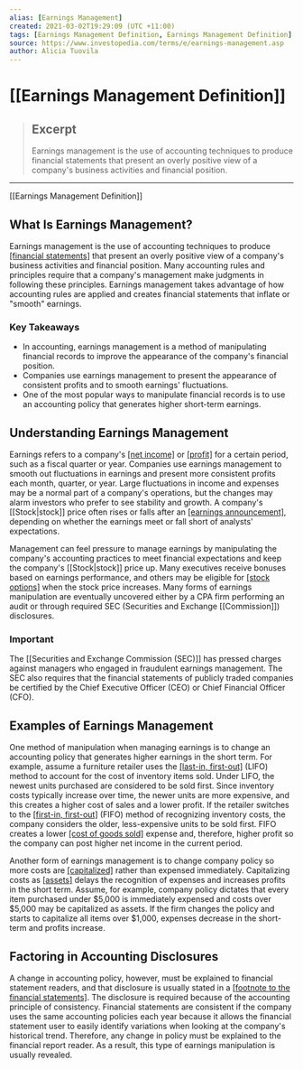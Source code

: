 ```yaml
---
alias: [Earnings Management]
created: 2021-03-02T19:29:09 (UTC +11:00)
tags: [Earnings Management Definition, Earnings Management Definition]
source: https://www.investopedia.com/terms/e/earnings-management.asp
author: Alicia Tuovila
---
```


# [[Earnings Management Definition]]

> ## Excerpt
> Earnings management is the use of accounting techniques to produce financial statements that present an overly positive view of a company's business activities and financial position.

---

[[Earnings Management Definition]]
## What Is Earnings Management?

Earnings management is the use of accounting techniques to produce [[financial statements]](https://www.investopedia.com/terms/f/financial-statements.asp) that present an overly positive view of a company's business activities and financial position. Many accounting rules and principles require that a company's management make judgments in following these principles. Earnings management takes advantage of how accounting rules are applied and creates financial statements that inflate or "smooth" earnings.

### Key Takeaways

-   In accounting, earnings management is a method of manipulating financial records to improve the appearance of the company's financial position.
-   Companies use earnings management to present the appearance of consistent profits and to smooth earnings' fluctuations.
-   One of the most popular ways to manipulate financial records is to use an accounting policy that generates higher short-term earnings.

## Understanding Earnings Management

Earnings refers to a company's [[net income]](https://www.investopedia.com/terms/n/netincome.asp) or [[profit]](https://www.investopedia.com/terms/p/profit.asp) for a certain period, such as a fiscal quarter or year. Companies use earnings management to smooth out fluctuations in earnings and present more consistent profits each month, quarter, or year. Large fluctuations in income and expenses may be a normal part of a company's operations, but the changes may alarm investors who prefer to see stability and growth. A company's [[Stock|stock]] price often rises or falls after an [[earnings announcement]](https://www.investopedia.com/terms/e/earnings-announcement.asp), depending on whether the earnings meet or fall short of analysts' expectations.

Management can feel pressure to manage earnings by manipulating the company's accounting practices to meet financial expectations and keep the company's [[Stock|stock]] price up. Many executives receive bonuses based on earnings performance, and others may be eligible for [[stock options]](https://www.investopedia.com/terms/e/eso.asp) when the stock price increases. Many forms of earnings manipulation are eventually uncovered either by a CPA firm performing an audit or through required SEC (Securities and Exchange [[Commission]]) disclosures.

### Important

The [[Securities and Exchange Commission (SEC)]] has pressed charges against managers who engaged in fraudulent earnings management. The SEC also requires that the financial statements of publicly traded companies be certified by the Chief Executive Officer (CEO) or Chief Financial Officer (CFO).

## Examples of Earnings Management

One method of manipulation when managing earnings is to change an accounting policy that generates higher earnings in the short term. For example, assume a furniture retailer uses the [[last-in, first-out]](https://www.investopedia.com/terms/l/lifo.asp) (LIFO) method to account for the cost of inventory items sold. Under LIFO, the newest units purchased are considered to be sold first. Since inventory costs typically increase over time, the newer units are more expensive, and this creates a higher cost of sales and a lower profit. If the retailer switches to the [[first-in, first-out]](https://www.investopedia.com/terms/f/fifo.asp) (FIFO) method of recognizing inventory costs, the company considers the older, less-expensive units to be sold first. FIFO creates a lower [[cost of goods sold]](https://www.investopedia.com/terms/c/cogs.asp) expense and, therefore, higher profit so the company can post higher net income in the current period.

Another form of earnings management is to change company policy so more costs are [[capitalized]](https://www.investopedia.com/terms/c/capitalize.asp) rather than expensed immediately. Capitalizing costs as [[assets]](https://www.investopedia.com/terms/a/asset.asp) delays the recognition of expenses and increases profits in the short term. Assume, for example, company policy dictates that every item purchased under $5,000 is immediately expensed and costs over $5,000 may be capitalized as assets. If the firm changes the policy and starts to capitalize all items over $1,000, expenses decrease in the short-term and profits increase.

## Factoring in Accounting Disclosures

A change in accounting policy, however, must be explained to financial statement readers, and that disclosure is usually stated in a [[footnote to the financial statements]](https://www.investopedia.com/terms/f/footnote.asp). The disclosure is required because of the accounting principle of consistency. Financial statements are consistent if the company uses the same accounting policies each year because it allows the financial statement user to easily identify variations when looking at the company's historical trend. Therefore, any change in policy must be explained to the financial report reader. As a result, this type of earnings manipulation is usually revealed.
